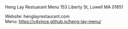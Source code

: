 Heng Lay Restuarant Menu
153 Liberty St, Lowell MA 01851

Website: henglayrestaurant.com
<br>
Menu: https://v4vince.github.io/heng-lay-menu/
